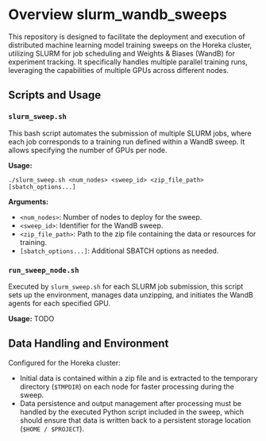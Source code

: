 # Overview slurm_wandb_sweeps

This repository is designed to facilitate the deployment and execution of distributed machine learning model training sweeps on the Horeka cluster, utilizing SLURM for job scheduling and Weights & Biases (WandB) for experiment tracking. It specifically handles multiple parallel training runs, leveraging the capabilities of multiple GPUs across different nodes.

## Scripts and Usage

### `slurm_sweep.sh`

This bash script automates the submission of multiple SLURM jobs, where each job corresponds to a training run defined within a WandB sweep. It allows specifying the number of GPUs per node.

**Usage:**
```
./slurm_sweep.sh <num_nodes> <sweep_id> <zip_file_path> [sbatch_options...]
```
**Arguments:**
- `<num_nodes>`: Number of nodes to deploy for the sweep.
- `<sweep_id>`: Identifier for the WandB sweep.
- `<zip_file_path>`: Path to the zip file containing the data or resources for training.
- `[sbatch_options...]`: Additional SBATCH options as needed.

### `run_sweep_node.sh`

Executed by `slurm_sweep.sh` for each SLURM job submission, this script sets up the environment, manages data unzipping, and initiates the WandB agents for each specified GPU.

**Usage:**
TODO

## Data Handling and Environment

Configured for the Horeka cluster:
- Initial data is contained within a zip file and is extracted to the temporary directory (`$TMPDIR`) on each node for faster processing during the sweep.
- Data persistence and output management after processing must be handled by the executed Python script included in the sweep, which should ensure that data is written back to a persistent storage location (`$HOME / $PROJECT`).

